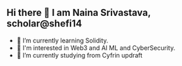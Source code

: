 ## Hi there 👋 I am Naina Srivastava, scholar@shefi14
- 🌱 I’m currently learning Solidity.
- 🌹 I'm interested in Web3 and AI ML and CyberSecurity.
- 🔭 I’m currently studying from Cyfrin updraft
  


<!--
**naina-sriv/naina-sriv** is a ✨ _special_ ✨ repository because its `README.md` (this file) appears on your GitHub profile.

Here are some ideas to get you started:


- 👯 I’m looking to collaborate on ...
- 🤔 I’m looking for help with ...
- 💬 Ask me about ...
- 📫 How to reach me: ...
- 😄 Pronouns: ...
- ⚡ Fun fact: ...
-->

